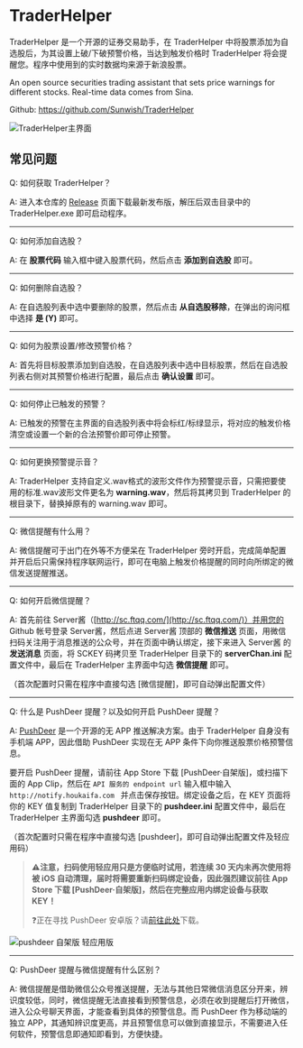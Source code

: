 # TraderHelper

TraderHelper 是一个开源的证券交易助手，在 TraderHelper 中将股票添加为自选股后，为其设置上破/下破预警价格，当达到触发价格时 TraderHelper 将会提醒您。程序中使用到的实时数据均来源于新浪股票。

An open source securities trading assistant that sets price warnings for different stocks. Real-time data comes from Sina.

Github: https://github.com/Sunwish/TraderHelper

![TraderHelper主界面](https://s2.loli.net/2022/07/20/YC8esvZNgpIV4nR.png)

## 常见问题

Q: 如何获取 TraderHelper？

A: 进入本仓库的 [Release](https://github.com/Sunwish/TraderHelper/releases) 页面下载最新发布版，解压后双击目录中的 TraderHelper.exe 即可启动程序。

----

Q: 如何添加自选股？

A: 在 **股票代码** 输入框中键入股票代码，然后点击 **添加到自选股** 即可。

----

Q: 如何删除自选股？

A: 在自选股列表中选中要删除的股票，然后点击 **从自选股移除**，在弹出的询问框中选择 **是 (Y)** 即可。

----

Q: 如何为股票设置/修改预警价格？

A: 首先将目标股票添加到自选股，在自选股列表中选中目标股票，然后在自选股列表右侧对其预警价格进行配置，最后点击 **确认设置** 即可。

----

Q: 如何停止已触发的预警？

A: 已触发的预警在主界面的自选股列表中将会标红/标绿显示，将对应的触发价格清空或设置一个新的合法预警价即可停止预警。

----

Q: 如何更换预警提示音？

A: TraderHelper 支持自定义.wav格式的波形文件作为预警提示音，只需把要使用的标准.wav波形文件更名为 **warning.wav**，然后将其拷贝到 TraderHelper 的根目录下，替换掉原有的 warning.wav 即可。

------------------

Q: 微信提醒有什么用？

A: 微信提醒可于出门在外等不方便呆在 TraderHelper 旁时开启，完成简单配置并开启后只需保持程序联网运行，即可在电脑上触发价格提醒的同时向所绑定的微信发送提醒推送。

----------------

Q: 如何开启微信提醒？

A: 首先前往 Server酱（[http://sc.ftqq.com/](http://sc.ftqq.com/)）并用您的 Github 帐号登录 Server酱，然后点进 Server酱 顶部的 **微信推送** 页面，用微信扫码关注用于消息推送的公众号，并在页面中确认绑定，接下来进入 Server酱 的 **发送消息** 页面，将 SCKEY 码拷贝至 TraderHelper 目录下的 **serverChan.ini** 配置文件中，最后在 TraderHelper 主界面中勾选 **微信提醒** 即可。

（首次配置时只需在程序中直接勾选 [微信提醒]，即可自动弹出配置文件）

-----------------

Q: 什么是 PushDeer 提醒？以及如何开启 PushDeer 提醒？

A: [PushDeer](https://github.com/easychen/pushdeer) 是一个开源的无 APP 推送解决方案。由于 TraderHelper 自身没有手机端 APP，因此借助 PushDeer 实现在无 APP 条件下向你推送股票价格预警信息。

要开启 PushDeer 提醒，请前往 App Store 下载 [PushDeer·自架版]，或扫描下面的 App Clip，然后在 `API 服务的 endpoint url` 输入框中输入 `http://notify.houkaifa.com ` 并点击保存按钮。绑定设备之后，在 KEY 页面将你的 KEY 值复制到 TraderHelper 目录下的 **pushdeer.ini** 配置文件中，最后在 TraderHelper 主界面勾选 **pushdeer** 即可。

（首次配置时只需在程序中直接勾选 [pushdeer]，即可自动弹出配置文件及轻应用码）

> :warning:**注意，扫码使用轻应用只是方便临时试用，若连续 30 天内未再次使用将被 iOS 自动清理，届时将需要重新扫码绑定设备，因此强烈建议前往 App Store 下载 [PushDeer·自架版]，然后在完整应用内绑定设备与获取 KEY！**
>
> :question:正在寻找 PushDeer 安卓版？请[前往此处](https://github.com/easychen/pushdeer/releases)下载。

![pushdeer 自架版 轻应用版](https://github.com/easychen/pushdeer/raw/main/doc/image/2022-02-02-21-45-29.png)

--------------

Q: PushDeer 提醒与微信提醒有什么区别？

A: 微信提醒是借助微信公众号推送提醒，无法与其他日常微信消息区分开来，辨识度较低，同时，微信提醒无法直接看到预警信息，必须在收到提醒后打开微信，进入公众号聊天界面，才能查看到具体的预警信息。而 PushDeer 作为移动端的独立 APP，其通知辨识度更高，并且预警信息可以做到直接显示，不需要进入任何软件，预警信息即通知即看到，方便快捷。

